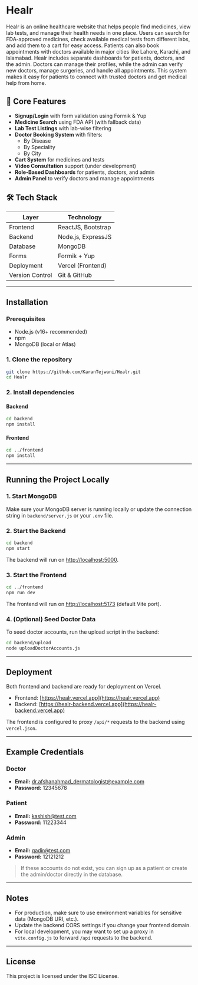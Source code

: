# Healr

Healr is an online healthcare website that helps people find medicines, view lab tests, and manage their health needs in one place. Users can search for FDA-approved medicines, check available medical tests from different labs, and add them to a cart for easy access. Patients can also book appointments with doctors available in major cities like Lahore, Karachi, and Islamabad.
Healr includes separate dashboards for patients, doctors, and the admin. Doctors can manage their profiles, while the admin can verify new doctors, manage surgeries, and handle all appointments. This system makes it easy for patients to connect with trusted doctors and get medical help from home.


## 🌟 Core Features

- **Signup/Login** with form validation using Formik & Yup
- **Medicine Search** using FDA API (with fallback data)
- **Lab Test Listings** with lab-wise filtering
- **Doctor Booking System** with filters:
  - By Disease
  - By Speciality
  - By City
- **Cart System** for medicines and tests
- **Video Consultation** support (under development)
- **Role-Based Dashboards** for patients, doctors, and admin
- **Admin Panel** to verify doctors and manage appointments

## 🛠️ Tech Stack

| Layer      | Technology        |
|------------|-------------------|
| Frontend   | ReactJS, Bootstrap |
| Backend    | Node.js, ExpressJS |
| Database   | MongoDB            |
| Forms      | Formik + Yup       |
| Deployment | Vercel (Frontend)  |
| Version Control | Git & GitHub  |

---

## Installation

### Prerequisites

- Node.js (v16+ recommended)
- npm
- MongoDB (local or Atlas)

### 1. Clone the repository

```bash
git clone https://github.com/KaranTejwani/Healr.git
cd Healr
```

### 2. Install dependencies

#### Backend

```bash
cd backend
npm install
```

#### Frontend

```bash
cd ../frontend
npm install
```

---

## Running the Project Locally

### 1. Start MongoDB

Make sure your MongoDB server is running locally or update the connection string in `backend/server.js` or your `.env` file.

### 2. Start the Backend

```bash
cd backend
npm start
```

The backend will run on [http://localhost:5000](http://localhost:5000).

### 3. Start the Frontend

```bash
cd ../frontend
npm run dev
```

The frontend will run on [http://localhost:5173](http://localhost:5173) (default Vite port).

### 4. (Optional) Seed Doctor Data

To seed doctor accounts, run the upload script in the backend:

```bash
cd backend/upload
node uploadDoctorAccounts.js
```

---

## Deployment

Both frontend and backend are ready for deployment on Vercel.  
- Frontend: [https://healr.vercel.app](https://healr.vercel.app)
- Backend: [https://healr-backend.vercel.app](https://healr-backend.vercel.app)

The frontend is configured to proxy `/api/*` requests to the backend using `vercel.json`.

---

## Example Credentials

### Doctor

- **Email:** dr.afshanahmad_dermatologist@example.com
- **Password:** 12345678

### Patient

- **Email:** kashish@test.com
- **Password:** 11223344

### Admin

- **Email:** qadir@test.com
- **Password:** 12121212

> If these accounts do not exist, you can sign up as a patient or create the admin/doctor directly in the database.

---

## Notes

- For production, make sure to use environment variables for sensitive data (MongoDB URI, etc.).
- Update the backend CORS settings if you change your frontend domain.
- For local development, you may want to set up a proxy in `vite.config.js` to forward `/api` requests to the backend.

---

## License

This project is licensed under the ISC License. 
